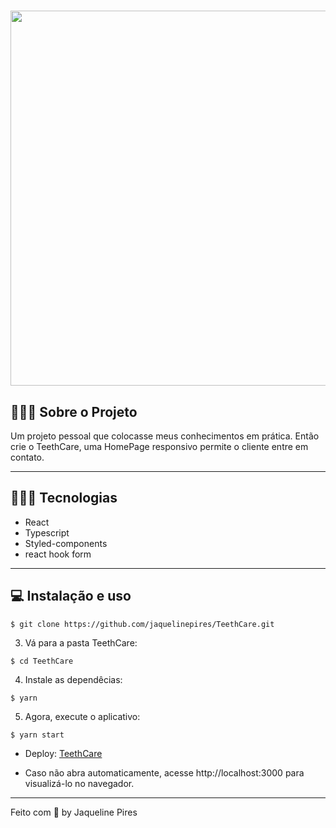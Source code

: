 <h1 align="center">
    <img src="src/assets/gif.gif" width="600px"> 
</h1>


## 👨🏻‍💻 Sobre o Projeto

Um projeto pessoal que colocasse meus conhecimentos em prática. Então crie o TeethCare, uma HomePage
responsivo permite o cliente entre em contato.

---

## 👨🏻‍💻 Tecnologias

- React
- Typescript
- Styled-components
- react hook form

---

## 💻 Instalação e uso

```
$ git clone https://github.com/jaquelinepires/TeethCare.git
```

3. Vá para a pasta TeethCare:

```
$ cd TeethCare
```

4. Instale as dependêcias:

```
$ yarn
```

5. Agora, execute o aplicativo:

```
$ yarn start
```
- Deploy: [TeethCare](https://teeth-care.vercel.app/)

- Caso não abra automaticamente, acesse http://localhost:3000 para visualizá-lo no navegador.

---

Feito com 💙 by Jaqueline Pires
